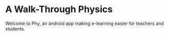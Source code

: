 # A Walk-Through Physics
Welcome to Phy, an android app making e-learning easier for teachers and students.
